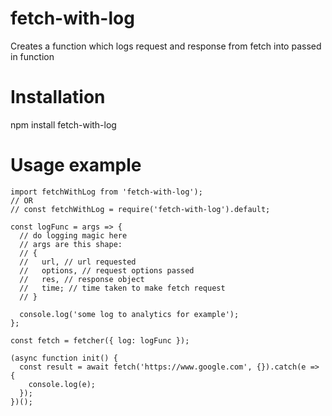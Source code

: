 # fetch-with-log

Creates a function which logs request and response from fetch into passed in function

# Installation

npm install fetch-with-log

# Usage example

```
import fetchWithLog from 'fetch-with-log');
// OR
// const fetchWithLog = require('fetch-with-log').default;

const logFunc = args => {
  // do logging magic here
  // args are this shape:
  // {
  //   url, // url requested
  //   options, // request options passed
  //   res, // response object
  //   time; // time taken to make fetch request
  // }

  console.log('some log to analytics for example');
};

const fetch = fetcher({ log: logFunc });

(async function init() {
  const result = await fetch('https://www.google.com', {}).catch(e => {
    console.log(e);
  });
})();
```
